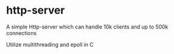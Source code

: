 # http-server
A simple Http-server which can handle 10k clients and up to 500k connections

Utilize multithreading and epoll in C 
